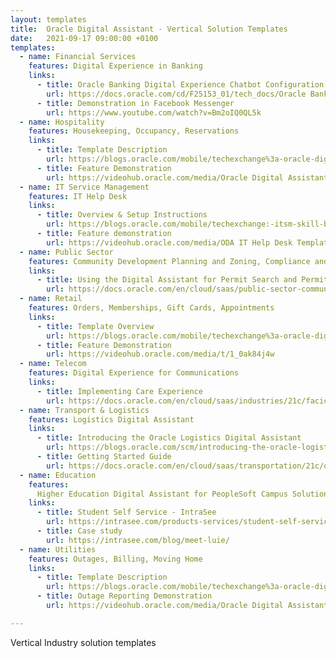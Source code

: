 ```yaml
---
layout: templates
title:  Oracle Digital Assistant - Vertical Solution Templates
date:   2021-09-17 09:00:00 +0100
templates:
  - name: Financial Services
    features: Digital Experience in Banking
    links:
      - title: Oracle Banking Digital Experience Chatbot Configuration Guide
        url: https://docs.oracle.com/cd/F25153_01/tech_docs/Oracle Banking Digital Experience Chatbot Configuration Guide.pdf
      - title: Demonstration in Facebook Messenger
        url: https://www.youtube.com/watch?v=Bm2oIQ0QL5k
  - name: Hospitality
    features: Housekeeping, Occupancy, Reservations
    links:
      - title: Template Description
        url: https://blogs.oracle.com/mobile/techexchange%3a-oracle-digital-assistant-template-for-hospitality-food-beverage
      - title: Feature Demonstration
        url: https://videohub.oracle.com/media/Oracle Digital Assistant Template for Hospitality demo/1_s5rbn4ou
  - name: IT Service Management
    features: IT Help Desk
    links:
      - title: Overview & Setup Instructions
        url: https://blogs.oracle.com/mobile/techexchange:-itsm-skill-building-itops-chatbots-with-oracle-digital-assistant
      - title: Feature demonstration
        url: https://videohub.oracle.com/media/ODA IT Help Desk Template/1_55wppel5
  - name: Public Sector
    features: Community Development Planning and Zoning, Compliance and Regulation
    links:
      - title: Using the Digital Assistant for Permit Search and Permit Recommendations
        url: https://docs.oracle.com/en/cloud/saas/public-sector-community-development/19c/pspzu/using-the-digital-assistant.html#using-the-digital-assistant
  - name: Retail
    features: Orders, Memberships, Gift Cards, Appointments
    links:
      - title: Template Overview
        url: https://blogs.oracle.com/mobile/techexchange%3a-oracle-digital-assistant-template-for-retail
      - title: Feature Demonstration
        url: https://videohub.oracle.com/media/t/1_0ak84j4w
  - name: Telecom
    features: Digital Experience for Communications
    links:
      - title: Implementing Care Experience
        url: https://docs.oracle.com/en/cloud/saas/industries/21c/facic/implementing-care-experience.pdf
  - name: Transport & Logistics
    features: Logistics Digital Assistant
    links:
      - title: Introducing the Oracle Logistics Digital Assistant 
        url: https://blogs.oracle.com/scm/introducing-the-oracle-logistics-digital-assistant
      - title: Getting Started Guide
        url: https://docs.oracle.com/en/cloud/saas/transportation/21c/otmda/index.html
  - name: Education
    features:
      Higher Education Digital Assistant for PeopleSoft Campus Solutions
    links:
      - title: Student Self Service - IntraSee
        url: https://intrasee.com/products-services/student-self-service/
      - title: Case study
        url: https://intrasee.com/blog/meet-luie/
  - name: Utilities
    features: Outages, Billing, Moving Home
    links:
      - title: Template Description
        url: https://blogs.oracle.com/mobile/techexchange%3a-oracle-digital-assistant-template-for-utilities
      - title: Outage Reporting Demonstration
        url: https://videohub.oracle.com/media/Oracle Digital Assistant Template for Utilities Demo/1_imvbnzdn

---
```

Vertical Industry solution templates 
